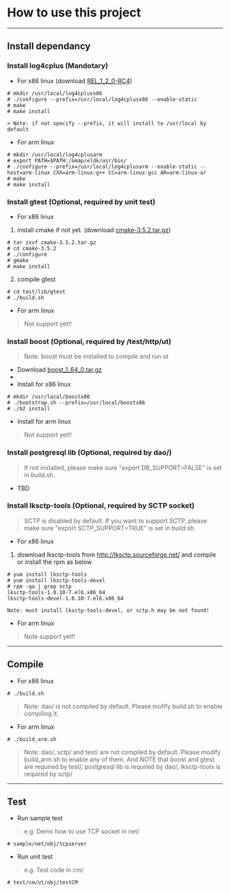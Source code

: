 # How to use this project
---
## Install dependancy
### Install log4cplus (Mandotary)
- For x86 linux (download [REL_1_2_0-RC4](https://github.com/log4cplus/log4cplus))

```
# mkdir /usr/local/log4cplusx86
# ./configure --prefix=/usr/local/log4cplusx86 --enable-static
# make
# make install

> Note: if not specify --prefix, it will install to /usr/local by default
```

- For arm linux
```
# mkdir /usr/local/log4cplusarm
# export PATH=$PATH:/omap/eldk/usr/bin/
# ./configure --prefix=/usr/local/log4cplusarm --enable-static --host=arm-linux CXX=arm-linux-g++ CC=arm-linux-gcc AR=arm-linux-ar
# make
# make install
```

### Install gtest (Optional, required by unit test)
- For x86 linux
1. install cmake if not yet. (download [cmake-3.5.2.tar.gz](https://cmake.org/files/v3.5/cmake-3.5.2.tar.gz))
```
# tar zxvf cmake-3.5.2.tar.gz
# cd cmake-3.5.2
# ./configure
# gmake
# make install 
```
2. compile gtest

```
# cd test/lib/gtest
# ./build.sh

```

- For arm linux
> Not support yet!!

### Install boost (Optional, required by /test/http/ut)
> Note. boost must be installed to compile and run ut

- Download [boost_1_64_0.tar.gz](https://dl.bintray.com/boostorg/release/1.64.0/source/boost_1_64_0.tar.gz)
- 
- Install for x86 linux
```
# mkdir /usr/local/boostx86
# ./bootstrap.sh --prefix=/usr/local/boostx86
# ./b2 install
```

- Install for arm linux
> Not support yet!!


### Install postgresql lib (Optional, required by dao/)
> If not installed, please make sure "export DB_SUPPORT=FALSE" is set in build.sh. 
- TBD

### Install lksctp-tools (Optional, required by SCTP socket)
> SCTP is disabled by default. If you want to support SCTP, please make sure "export SCTP_SUPPORT=TRUE" is set in build.sh

- For x86 linux

1. download lksctp-tools from http://lksctp.sourceforge.net/ and compile or install the rpm as below

```
# yum install lksctp-tools
# yum install lksctp-tools-devel
# rpm -qa | grep sctp
lksctp-tools-1.0.10-7.el6.x86_64
lksctp-tools-devel-1.0.10-7.el6.x86_64

Note: must install lksctp-tools-devel, or sctp.h may be not found!
```

- For arm linux
> Note support yet!!

---
## Compile
- For x86 linux

```
# ./build.sh
```

> Note: dao/ is not compiled by default. Please mofify build.sh to enable compiling it.

- For arm linux

```
# ./build_arm.sh
```

> Note: dao/, sctp/ and test/ are not compiled by default. Please modify build_arm.sh to enable any of them. And NOTE that boost and gtest are required by test/, postgresql lib is required by dao/, lksctp-tools is required by sctp/

---
## Test
- Run sample test
> e.g.  Demo how to use TCP socket in net/

```
# sample/net/obj/tcpserver
```
- Run unit test
> e.g.  Test code in cm/
```
# test/cm/ut/obj/testCM
```